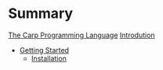# Summary

[The Carp Programming Language](./title_page.md)
[Introdution](./ch00-00-introduction.md)

- [Getting Started](./ch01-00-getting-started.md)
    - [Installation](./ch01-01-installation.md)
